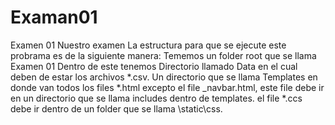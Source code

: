 # Examan01
 Examen 01
Nuestro examen
La estructura para que se ejecute este probrama es de la siguiente manera:
 Tememos un folder root que se llama Examen 01
 Dentro de este tenemos
 Directorio llamado Data en el cual deben de estar los archivos *.csv.
 Un directorio que se llama Templates en donde van todos los files *.html excepto el file _navbar.html, este file debe ir en un directorio que se llama includes dentro de templates.
 el file *.ccs debe ir dentro de un folder que se llama \static\css.
 
